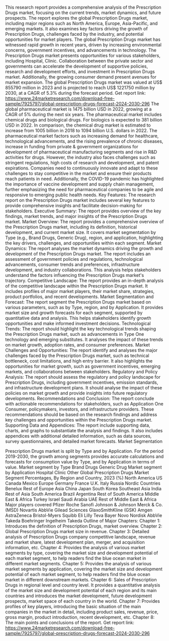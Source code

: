 This research report provides a comprehensive analysis of the Prescription Drugs market, focusing on the current trends, market dynamics, and future prospects. The report explores the global Prescription Drugs market, including major regions such as North America, Europe, Asia-Pacific, and emerging markets. It also examines key factors driving the growth of Prescription Drugs, challenges faced by the industry, and potential opportunities for market players.
The global Prescription Drugs market has witnessed rapid growth in recent years, driven by increasing environmental concerns, government incentives, and advancements in technology. The Prescription Drugs market presents opportunities for various stakeholders, including Hospital, Clinic. Collaboration between the private sector and governments can accelerate the development of supportive policies, research and development efforts, and investment in Prescription Drugs market. Additionally, the growing consumer demand present avenues for market expansion.
The global Prescription Drugs market was valued at US$ 855790 million in 2023 and is projected to reach US$ 1221750 million by 2030, at a CAGR of 5.3% during the forecast period.
Get report link: https://www.24marketresearch.com/download-free-sample/7925797/global-prescription-drugs-forecast-2024-2030-296 
The global pharmaceutical market is 1475 billion USD in 2022, growing at a CAGR of 5% during the next six years. The pharmaceutical market includes chemical drugs and biological drugs. For biologics is expected to 381 billion USD in 2022. In comparison, the chemical drug market is estimated to increase from 1005 billion in 2018 to 1094 billion U.S. dollars in 2022. The pharmaceutical market factors such as increasing demand for healthcare, technological advancements, and the rising prevalence of chronic diseases, increase in funding from private & government organizations for development of pharmaceutical manufacturing segments and rise in R&D activities for drugs. However, the industry also faces challenges such as stringent regulations, high costs of research and development, and patent expirations. Companies need to continuously innovate and adapt to these challenges to stay competitive in the market and ensure their products reach patients in need. Additionally, the COVID-19 pandemic has highlighted the importance of vaccine development and supply chain management, further emphasizing the need for pharmaceutical companies to be agile and responsive to emerging public health needs.
Key Features:
The research report on the Prescription Drugs market includes several key features to provide comprehensive insights and facilitate decision-making for stakeholders.
Executive Summary: The report provides overview of the key findings, market trends, and major insights of the Prescription Drugs market.
Market Overview: The report provides a comprehensive overview of the Prescription Drugs market, including its definition, historical development, and current market size. It covers market segmentation by Type (e.g., Brand Drugs, Generic Drug), region, and application, highlighting the key drivers, challenges, and opportunities within each segment.
Market Dynamics: The report analyses the market dynamics driving the growth and development of the Prescription Drugs market. The report includes an assessment of government policies and regulations, technological advancements, consumer trends and preferences, infrastructure development, and industry collaborations. This analysis helps stakeholders understand the factors influencing the Prescription Drugs market's trajectory.
Competitive Landscape: The report provides an in-depth analysis of the competitive landscape within the Prescription Drugs market. It includes profiles of major market players, their market share, strategies, product portfolios, and recent developments.
Market Segmentation and Forecast: The report segment the Prescription Drugs market based on various parameters, such as by Type, region, and by Application. It provides market size and growth forecasts for each segment, supported by quantitative data and analysis. This helps stakeholders identify growth opportunities and make informed investment decisions.
Technological Trends: The report should highlight the key technological trends shaping the Prescription Drugs market, such as advancements in Type One technology and emerging substitutes. It analyses the impact of these trends on market growth, adoption rates, and consumer preferences.
Market Challenges and Opportunities: The report identify and analyses the major challenges faced by the Prescription Drugs market, such as technical bottleneck, cost limitations, and high entry barrier. It also highlights the opportunities for market growth, such as government incentives, emerging markets, and collaborations between stakeholders.
Regulatory and Policy Analysis: The report should assess the regulatory and policy landscape for Prescription Drugs, including government incentives, emission standards, and infrastructure development plans. It should analyse the impact of these policies on market growth and provide insights into future regulatory developments.
Recommendations and Conclusion: The report conclude with actionable recommendations for stakeholders, such as Application One Consumer, policymakers, investors, and infrastructure providers. These recommendations should be based on the research findings and address key challenges and opportunities within the Prescription Drugs market.
Supporting Data and Appendices: The report include supporting data, charts, and graphs to substantiate the analysis and findings. It also includes appendices with additional detailed information, such as data sources, survey questionnaires, and detailed market forecasts.
Market Segmentation

Prescription Drugs market is split by Type and by Application. For the period 2019-2030, the growth among segments provides accurate calculations and forecasts for consumption value by Type, and by Application in terms of value.
Market segment by Type
Brand Drugs
Generic Drug
Market segment by Application
Hospital
Clinic
Other
Global Prescription Drugs Market Segment Percentages, By Region and Country, 2023 (%)
North America
US
Canada
Mexico
Europe
Germany
France
U.K.
Italy
Russia
Nordic Countries
Benelux
Rest of Europe
Asia
China
Japan
South Korea
Southeast Asia
India
Rest of Asia
South America
Brazil
Argentina
Rest of South America
Middle East & Africa
Turkey
Israel
Saudi Arabia
UAE
Rest of Middle East & Africa
Major players covered
Pfizer
Roche
Sanofi
Johnson & Johnson
Merck & Co. (MSD)
Novartis
AbbVie
Gilead Sciences
GlaxoSmithKline (GSK)
Amgen
AstraZeneca
Bristol-Myers Squibb
Eli Lilly
Teva
Bayer
Novo Nordisk
AbbVie
Takeda
Boehringer Ingelheim
Takeda
Outline of Major Chapters:
Chapter 1: Introduces the definition of Prescription Drugs, market overview.
Chapter 2: Global Prescription Drugs market size in revenue.
Chapter 3: Detailed analysis of Prescription Drugs company competitive landscape, revenue and market share, latest development plan, merger, and acquisition information, etc.
Chapter 4: Provides the analysis of various market segments by type, covering the market size and development potential of each market segment, to help readers find the blue ocean market in different market segments.
Chapter 5: Provides the analysis of various market segments by application, covering the market size and development potential of each market segment, to help readers find the blue ocean market in different downstream markets.
Chapter 6: Sales of Prescription Drugs in regional level and country level. It provides a quantitative analysis of the market size and development potential of each region and its main countries and introduces the market development, future development prospects, market space of each country in the world.
Chapter 7: Provides profiles of key players, introducing the basic situation of the main companies in the market in detail, including product sales, revenue, price, gross margin, product introduction, recent development, etc.
Chapter 8: The main points and conclusions of the report.
Get report link: https://www.24marketresearch.com/download-free-sample/7925797/global-prescription-drugs-forecast-2024-2030-296 
